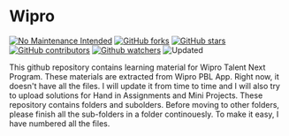 # Wipro

[![No Maintenance Intended](http://unmaintained.tech/badge.svg)](http://unmaintained.tech/)
[![GitHub forks](https://img.shields.io/github/forks/pradipthapa7374/wipro?style=social)](https://github.com/pradipthapa7374/wipro/network/members)
[![GitHub stars](https://img.shields.io/github/stars/pradipthapa7374/wipro?style=social)](https://github.com/pradipthapa7374/wipro/stargazers)
[![GitHub contributors](https://img.shields.io/github/contributors/pradipthapa7374/wipro)](https://GitHub.com/pradipthapa7374/wipro/graphs/contributors/)
[![Github watchers](https://img.shields.io/github/watchers/pradipthapa7374/wipro?style=social)](https://GitHub.com/pradipthapa7374/wipro/watchers/)
![Updated](https://img.shields.io/github/last-commit/pradipthapa7374/wipro?style=plastic&color=f00&label=Updated)

This github repository contains learning material for Wipro Talent Next Program. These materials are extracted from Wipro PBL App. Right now, it doesn't have all the files. I will update it from time to time and I will also try to upload solutions for Hand in Assignments and Mini Projects.
These repository contains folders and subolders. Before moving to other folders, please finish all the sub-folders in a folder continouesly. To make it easy, I have numbered all the files. 
